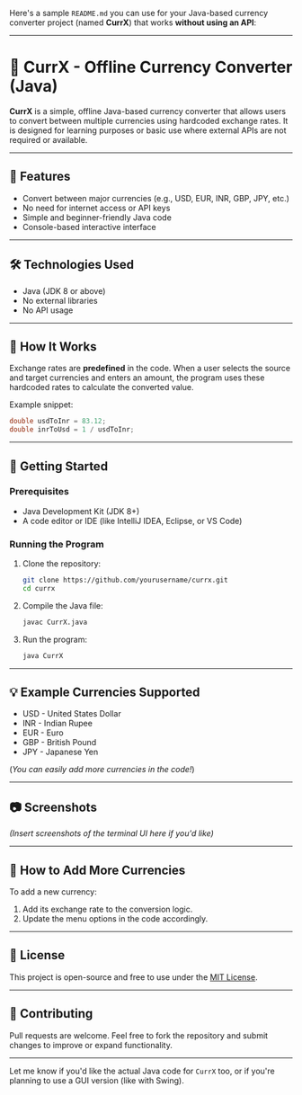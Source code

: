 Here's a sample `README.md` you can use for your Java-based currency converter project (named **CurrX**) that works **without using an API**:

---

# 💱 CurrX - Offline Currency Converter (Java)

**CurrX** is a simple, offline Java-based currency converter that allows users to convert between multiple currencies using hardcoded exchange rates. It is designed for learning purposes or basic use where external APIs are not required or available.

---

## 📌 Features

- Convert between major currencies (e.g., USD, EUR, INR, GBP, JPY, etc.)
- No need for internet access or API keys
- Simple and beginner-friendly Java code
- Console-based interactive interface

---

## 🛠️ Technologies Used

- Java (JDK 8 or above)
- No external libraries
- No API usage

---

## 🧠 How It Works

Exchange rates are **predefined** in the code. When a user selects the source and target currencies and enters an amount, the program uses these hardcoded rates to calculate the converted value.

Example snippet:
```java
double usdToInr = 83.12;
double inrToUsd = 1 / usdToInr;
```

---

## 🚀 Getting Started

### Prerequisites
- Java Development Kit (JDK 8+)
- A code editor or IDE (like IntelliJ IDEA, Eclipse, or VS Code)

### Running the Program

1. Clone the repository:
   ```bash
   git clone https://github.com/yourusername/currx.git
   cd currx
   ```

2. Compile the Java file:
   ```bash
   javac CurrX.java
   ```

3. Run the program:
   ```bash
   java CurrX
   ```

---

## 💡 Example Currencies Supported

- USD - United States Dollar  
- INR - Indian Rupee  
- EUR - Euro  
- GBP - British Pound  
- JPY - Japanese Yen  

(*You can easily add more currencies in the code!*)

---

## 📷 Screenshots

*(Insert screenshots of the terminal UI here if you'd like)*

---

## 🧩 How to Add More Currencies

To add a new currency:

1. Add its exchange rate to the conversion logic.
2. Update the menu options in the code accordingly.

---

## 📄 License

This project is open-source and free to use under the [MIT License](LICENSE).

---

## 🙌 Contributing

Pull requests are welcome. Feel free to fork the repository and submit changes to improve or expand functionality.

---

Let me know if you'd like the actual Java code for `CurrX` too, or if you're planning to use a GUI version (like with Swing).
